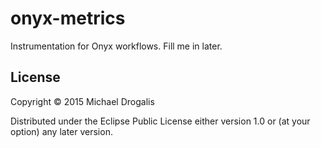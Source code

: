 # onyx-metrics

Instrumentation for Onyx workflows. Fill me in later.

## License

Copyright © 2015 Michael Drogalis

Distributed under the Eclipse Public License either version 1.0 or (at
your option) any later version.
